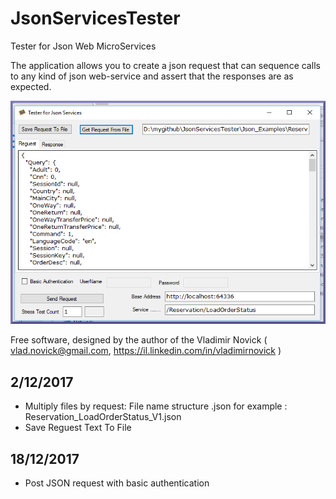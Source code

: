 # JsonServicesTester
Tester for Json Web MicroServices

The application allows you to create a json request that can sequence calls to any 
kind of json web-service and assert that the responses are as expected.

![Main Screen](https://github.com/VladNovick/JsonServicesTester/blob/master/Json_Examples/screen.PNG)


Free software, designed by the author of the Vladimir Novick 
( vlad.novick@gmail.com, https://il.linkedin.com/in/vladimirnovick )

## 2/12/2017 

* Multiply files by request:
      File name structure <ServiceName>_<Method>_<version>.json
	       for example : Reservation_LoadOrderStatus_V1.json
* Save Reguest Text To File

## 18/12/2017

* Post JSON request with basic authentication




